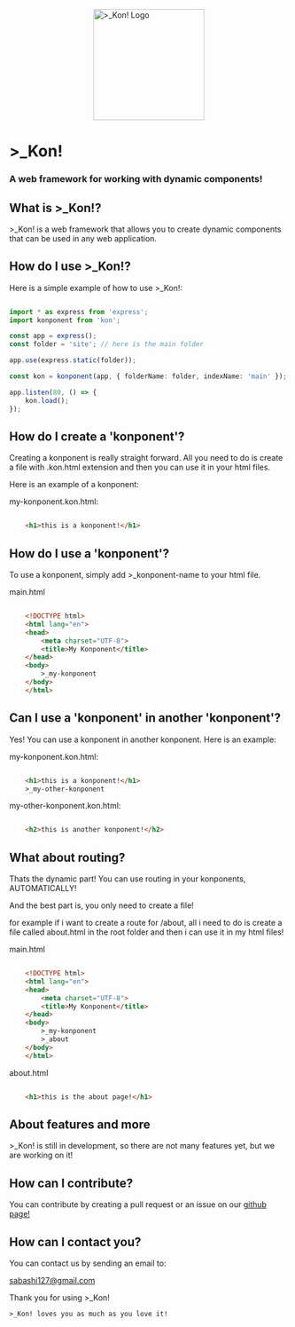 <img src="https://github.com/samuel-baron/Kon/blob/main/images/kon-logo.png" alt=">_Kon! Logo" style="width:200px; height:200px; display: block; margin-left: auto; margin-right: auto;">

# >_Kon!
### A web framework for working with dynamic components!

## What is >_Kon!?

\>_Kon! is a web framework that allows you to create dynamic components that can be used in any web application.

## How do I use >_Kon!?

Here is a simple example of how to use >_Kon!:

```typescript

import * as express from 'express';
import konponent from 'kon';

const app = express();
const folder = 'site'; // here is the main folder

app.use(express.static(folder));

const kon = konponent(app, { folderName: folder, indexName: 'main' }); // indexName is the main html file

app.listen(80, () => {
	kon.load();
});

```

## How do I create a 'konponent'?

Creating a konponent is really straight forward. All you need to do is create a file with .kon.html extension and then you can use it in your html files.

Here is an example of a konponent:

my-konponent.kon.html:

```html

	<h1>this is a konponent!</h1>

```

## How do I use a 'konponent'?

To use a konponent, simply add >_konponent-name to your html file.

main.html

```html

	<!DOCTYPE html>
	<html lang="en">
	<head>
		<meta charset="UTF-8">
		<title>My Konponent</title>
	</head>
	<body>
		>_my-konponent
	</body>
	</html>

```

## Can I use a 'konponent' in another 'konponent'?

Yes! You can use a konponent in another konponent. Here is an example:

my-konponent.kon.html:

```html

	<h1>this is a konponent!</h1>
	>_my-other-konponent

```

my-other-konponent.kon.html:

```html

	<h2>this is another konponent!</h2>

```

## What about routing?

Thats the dynamic part! You can use routing in your konponents, AUTOMATICALLY!

And the best part is, you only need to create a file!

for example if i want to create a route for /about, all i need to do is create a file called about.html in the root folder and then i can use it in my html files!

main.html

```html

	<!DOCTYPE html>
	<html lang="en">
	<head>
		<meta charset="UTF-8">
		<title>My Konponent</title>
	</head>
	<body>
		>_my-konponent
		>_about
	</body>
	</html>

```

about.html

```html

	<h1>this is the about page!</h1>

```

## About features and more

\>_Kon! is still in development, so there are not many features yet, but we are working on it!

## How can I contribute?

You can contribute by creating a pull request or an issue on our [github page!](https://github.com/samuel-baron/Kon)

## How can I contact you?  

You can contact us by sending an email to:

sabashi127@gmail.com

Thank you for using >_Kon!

```
>_Kon! loves you as much as you love it!
```